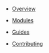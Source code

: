 - [Overview](/)

- [Modules](modules/modules.md)

- [Guides](guides/guides.md)
<!-- 
  - Monitor the blockchain
  - Transfer assets
  - Invoke a smart contract
  - Transfer tokens 
-->

- [Contributing](contributing.md)
